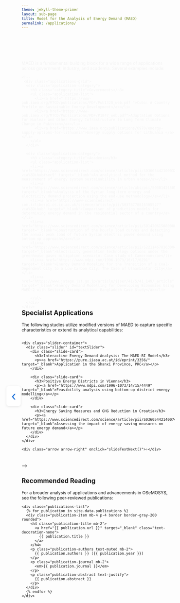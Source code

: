 ```yaml
---
theme: jekyll-theme-primer
layout: sub-page
title: Model for the Analysis of Energy Demand (MAED)
permalink: /applications/
---
```

<section class="bg-gray-light container-lg p-responsive py-4 py-md-6 my-lg-6 fade-in-center">
  <div class="text-center fade-in-center">
    <h2 class="alt-h2 mb-4">MAED Applications</h2>
  </div>

  <div class="applications-content text-left">
    <p class="lead mb-4">MAED is a fundamental building block for a wide range of applications across government, industry, and academia. Several examples include: </p>

    <!--
     <div class="applications-grid">
      <div class="application-category">
        <h3 class="category-title">Governments</h3>
        <ul class="application-list">
          <li><a href=" https://www-pub.iaea.org/MTCD/publications/PDF/Pub1328_web.pdf ">Cuba: A Country Profile on Sustainable Energy Development</a></li>
          <li><a href="https://www-pub.iaea.org/MTCD/Publications/PDF/P1847_web.pdf">Adaptation Options for Nuclear and Other Energy Infrastructure to Long Term Climate Change in Pakistan</a></li>
          <li><a href="https://www.iaea.org/publications/6970/energy-supply-options-for-lithuania">Energy supply options for Lithuania </a></li>
        </ul>  
      </div>

      <div class="application-category">
        <h3 class="category-title">Academia</h3>
        <ul class="application-list">
        <li><a href="https://www.sciencedirect.com/science/article/pii/S0360544210003245?via%3Dihub#sec5" target="_blank">An analytical method for the measurement of energy system sustainability in urban areas</a></li>
        <li><a href="https://www.sciencedirect.com/science/article/abs/pii/S030142150500025X" target="_blank">Analysis of the Syrian long-term energy and electricity demand projection using the end-use methodology</a></li>
        <li><a href="https://www-sciencedirect-com.iclibezp1.cc.ic.ac.uk/science/article/pii/S0378778816305527?via%3Dihub" target="_blank">Comparison of prediction models for determining energy demand in the residential sector of a country</a></li>
        <li><a href="https://www.sciencedirect.com/science/article/pii/S0142061508000860" target="_blank">Construction of the hourly load curves and detecting the annual peak load of future Syrian electric power demand using bottom-up approach</a></li>
        <li><a href="https://www.sciencedirect.com/science/article/pii/S2211467X16300499" target="_blank">Electricity generation technology options under the greenhouse gases mitigation scenario: Case study of Cameroon</a></li>
        <li><a href="https://www.mdpi.com/1996-1073/16/17/6291" target="_blank">Energy Demand Modeling for the Transition of a Coal-Dependent City to a Low-Carbon City: The Case of Ulaanbaatar City</a></li>
        <li><a href="https://www.jstage.jst.go.jp/article/jjser/41/5/41_149/_article" target="_blank">Energy Demand Modelling for Developing Economies Using MAED-2 with Sectoral Decomposition: Bangladesh Case Study</a></li>
  </ul>

        </ul>
      </div>
    </div>
  </div>
</section>

 <section class="container-lg p-responsive py-4 py-md-6 my-lg-6">
  <div class="text-center mb-5">
     <h2 class="alt-h2">Specialist Applications</h2>
    <p class="text-center mt-2">The following studies utilize modified versions of MAED to capture specific characteristics or extend its analytical capabilities:</p>
  </div>

  <div class="slider-wrapper my-5">
    <div class="arrow arrow-left" onclick="slideTextPrev()">‹</div>

    <div class="slider-container">
      <div class="slider" id="textSlider">
        <div class="slide-card">
          <h3>Interactive Energy Demand Analysis: The MAED-BI Model</h3>
          <p><a href="https://pure.iiasa.ac.at/id/eprint/3356/" target="_blank">Application in the Shanxi Province, PRC</a></p>
        </div>

        <div class="slide-card">
          <h3>Positive Energy Districts in Vienna</h3>
          <p><a href="https://www.mdpi.com/1996-1073/14/15/4449" target="_blank">Feasibility analysis using bottom-up district energy modelling</a></p>
        </div>

        <div class="slide-card">
          <h3>Energy Saving Measures and GHG Reduction in Croatia</h3>
          <p><a href="https://www.sciencedirect.com/science/article/pii/S0360544214007440#sec2" target="_blank">Assessing the impact of energy saving measures on future energy demand</a></p>
        </div>
      </div>
    </div>

    <div class="arrow arrow-right" onclick="slideTextNext()">›</div>
  </div>

  <div class="slider-dots text-center mt-3" id="sliderDots"></div>
</section>
-->

<section class="container-lg p-responsive py-4 py-md-6 my-lg-6">
  <div class="recommended-reading">
    <h2 class="alt-h2 text-center mb-4">Recommended Reading</h2>
    <p class="text-center mb-5">For a broader analysis of applications and advancements in OSeMOSYS, see the following peer-reviewed publications:</p>

    <div class="publications-list">
      {% for publication in site.data.publications %}
      <div class="publication-item mb-4 p-4 border border-gray-200 rounded">
        <h4 class="publication-title mb-2">
          <a href="{{ publication.url }}" target="_blank" class="text-decoration-none">
            {{ publication.title }}
          </a>
        </h4>
        <p class="publication-authors text-muted mb-2">
          {{ publication.authors }} ({{ publication.year }})
        </p>
        <p class="publication-journal mb-2">
          <em>{{ publication.journal }}</em>
        </p>
        <p class="publication-abstract text-justify">
          {{ publication.abstract }}
        </p>
      </div>
      {% endfor %}
    </div>

  </div>
  
</section>

<style>
/* Enhanced Applications Page Styling */
.applications-content {
  max-width: 1200px;
  margin: 0 auto;
}

.applications-grid {
  display: grid;
  grid-template-columns: repeat(auto-fit, minmax(300px, 1fr));
  gap: 2rem;
  margin-top: 2rem;
}

.application-category {
  background: white;
  padding: 2rem;
  border-radius: 12px;
  box-shadow: 0 4px 12px rgba(0, 0, 0, 0.1);
  transition: all 0.3s ease;
}

.application-category:hover {
  transform: translateY(-4px);
  box-shadow: 0 8px 25px rgba(0, 0, 0, 0.15);
}

.category-title {
  color: #0366d6;
  font-size: 1.3rem;
  font-weight: 600;
  margin-bottom: 1rem;
  padding-bottom: 0.5rem;
  border-bottom: 2px solid #e1e4e8;
}

.application-list {
  list-style: none;
  padding: 0;
  margin: 0;
}

.application-list li {
  margin-bottom: 0.8rem;
  padding-left: 1.5rem;
  position: relative;
}

.application-list li::before {
  content: "→";
  position: absolute;
  left: 0;
  color: #0366d6;
  font-weight: bold;
}

.application-list a {
  color: #24292e;
  text-decoration: none;
  transition: color 0.3s ease;
  line-height: 1.5;
}

.application-list a:hover {
  color: #0366d6;
  text-decoration: underline;
}

/* Enhanced Slider Styling */
.slider-wrapper {
  position: relative;
  max-width: 800px;
  margin: 0 auto;
  display: flex;
  align-items: center;
}

.slider-container {
  overflow: hidden;
  width: 100%;
  border-radius: 12px;
  box-shadow: 0 4px 12px rgba(0, 0, 0, 0.1);
}

.slider {
  display: flex;
  transition: transform 0.6s ease-in-out;
}

.slide-card {
  min-width: 100%;
  padding: 2.5rem;
  background: linear-gradient(135deg, #f8f9fa 0%, #e9ecef 100%);
  border-left: 5px solid #0366d6;
  text-align: center;
  transition: all 0.3s ease;
}

.slide-card:hover {
  background: linear-gradient(135deg, #ffffff 0%, #f8f9fa 100%);
  transform: scale(1.02);
}

.slide-card h3 {
  margin-bottom: 1rem;
  color: #24292e;
  font-size: 1.5rem;
  font-weight: 600;
}

.slide-card a {
  color: #0366d6;
  text-decoration: none;
  font-weight: 500;
  font-size: 1.1rem;
  transition: all 0.3s ease;
}

.slide-card a:hover {
  color: #0056b3;
  text-decoration: underline;
}

.arrow {
  font-size: 2.5rem;
  cursor: pointer;
  user-select: none;
  padding: 0.5rem 1rem;
  color: #0366d6;
  background: rgba(255, 255, 255, 0.9);
  border-radius: 8px;
  transition: all 0.3s ease;
  box-shadow: 0 2px 8px rgba(0, 0, 0, 0.1);
}

.arrow:hover {
  background: white;
  transform: scale(1.1);
  box-shadow: 0 4px 12px rgba(0, 0, 0, 0.15);
}

.arrow-left {
  position: absolute;
  left: -50px;
}

.arrow-right {
  position: absolute;
  right: -50px;
}

.slider-dots {
  display: flex;
  justify-content: center;
  gap: 12px;
  margin-top: 1.5rem;
}

.slider-dots .dot {
  width: 12px;
  height: 12px;
  background-color: #d1d5da;
  border-radius: 50%;
  cursor: pointer;
  transition: all 0.3s ease;
}

.slider-dots .dot:hover {
  background-color: #0366d6;
  transform: scale(1.2);
}

.slider-dots .dot.active {
  background-color: #0366d6;
  transform: scale(1.2);
}

/* Enhanced Publications Styling */
.recommended-reading {
  max-width: 1000px;
  margin: 0 auto;
}

.publications-list {
  display: flex;
  flex-direction: column;
  gap: 2rem;
}

.publication-item {
  background: white;
  padding: 2rem;
  border-radius: 12px;
  box-shadow: 0 4px 12px rgba(0, 0, 0, 0.1);
  transition: all 0.3s ease;
  border-left: 4px solid #0366d6;
}

.publication-item:hover {
  transform: translateY(-2px);
  box-shadow: 0 8px 25px rgba(0, 0, 0, 0.15);
}

.publication-header {
  margin-bottom: 1rem;
}

.publication-title {
  font-size: 1.2rem;
  font-weight: 600;
  color: #24292e;
  margin-bottom: 0.5rem;
  line-height: 1.4;
}

.publication-authors {
  font-weight: 500;
  color: #586069;
  margin-bottom: 0.3rem;
}

.publication-journal {
  font-style: italic;
  color: #586069;
  margin-bottom: 0.5rem;
}

.publication-link {
  color: #0366d6;
  text-decoration: none;
  font-size: 0.9rem;
  word-break: break-all;
}

.publication-link:hover {
  text-decoration: underline;
}

.publication-abstract {
  color: #586069;
  line-height: 1.6;
  font-size: 0.95rem;
  text-align: justify;
}

/* Responsive Design */
@media (max-width: 768px) {
  .applications-grid {
    grid-template-columns: 1fr;
    gap: 1.5rem;
  }
  
  .application-category {
    padding: 1.5rem;
  }
  
  .arrow-left {
    left: -30px;
  }
  
  .arrow-right {
    right: -30px;
  }
  
  .slide-card {
    padding: 2rem 1.5rem;
  }
  
  .publication-item {
    padding: 1.5rem;
  }
}

@media (max-width: 480px) {
  .arrow {
    font-size: 2rem;
    padding: 0.3rem 0.8rem;
  }
  
  .arrow-left {
    left: -25px;
  }
  
  .arrow-right {
    right: -25px;
  }
}

/* Enhanced fade-in animations */
.fade-in-center {
  opacity: 0;
  transform: translateY(30px);
  animation: fadeInUp 1.2s ease-out forwards;
}

@keyframes fadeInUp {
  to {
    opacity: 1;
    transform: translateY(0);
  }
}
</style>

<script>
// Enhanced Slider Functionality
let slideIndex = 0;
const textSlider = document.getElementById("textSlider");
const textSlides = textSlider.children.length;
const dotsContainer = document.getElementById("sliderDots");

function updateSlider() {
  textSlider.style.transform = `translateX(-${slideIndex * 100}%)`;
  updateDots();
}

function slideTextNext() {
  slideIndex = (slideIndex + 1) % textSlides;
  updateSlider();
}

function slideTextPrev() {
  slideIndex = (slideIndex - 1 + textSlides) % textSlides;
  updateSlider();
}

function createDots() {
  for (let i = 0; i < textSlides; i++) {
    const dot = document.createElement("span");
    dot.classList.add("dot");
    dot.addEventListener("click", () => {
      slideIndex = i;
      updateSlider();
    });
    dotsContainer.appendChild(dot);
  }
}

function updateDots() {
  const dots = document.querySelectorAll(".slider-dots .dot");
  dots.forEach((dot, i) => {
    dot.classList.toggle("active", i === slideIndex);
  });
}

// Auto-slide functionality
let sliderInterval = setInterval(slideTextNext, 5000);

// Pause auto-slide on hover
textSlider.parentElement.addEventListener("mouseenter", () => {
  clearInterval(sliderInterval);
});

textSlider.parentElement.addEventListener("mouseleave", () => {
  sliderInterval = setInterval(slideTextNext, 5000);
});

// Keyboard navigation
document.addEventListener("keydown", (e) => {
  if (e.key === "ArrowLeft") {
    slideTextPrev();
  } else if (e.key === "ArrowRight") {
    slideTextNext();
  }
});

// Initialize
createDots();
updateSlider();
</script>
